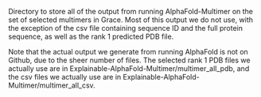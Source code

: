 Directory to store all of the output from running AlphaFold-Multimer on the set of selected multimers in Grace. Most of this output we do not use, with the exception of the csv file containing sequence ID and the full protein sequence, as well as the rank 1 predicted PDB file.

Note that the actual output we generate from running AlphaFold is not on Github, due to the sheer number of files. The selected rank 1 PDB files we actually use are in Explainable-AlphaFold-Multimer/multimer_all_pdb, and the csv files we actually use are in Explainable-AlphaFold-Multimer/multimer_all_csv.
